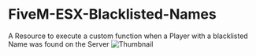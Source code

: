 # FiveM-ESX-Blacklisted-Names
 A Resource to execute a custom function when a Player with a blacklisted Name was found on the Server
![Thumbnail](https://i.imgur.com/L1n2LBI.png)
